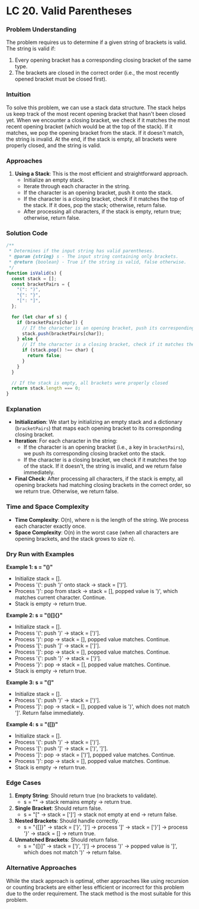 # LC 20. Valid Parentheses

### Problem Understanding

The problem requires us to determine if a given string of brackets is valid. The string is valid if:

1. Every opening bracket has a corresponding closing bracket of the same type.
2. The brackets are closed in the correct order (i.e., the most recently opened bracket must be closed first).

### Intuition

To solve this problem, we can use a stack data structure. The stack helps us keep track of the most recent opening bracket that hasn't been closed yet. When we encounter a closing bracket, we check if it matches the most recent opening bracket (which would be at the top of the stack). If it matches, we pop the opening bracket from the stack. If it doesn't match, the string is invalid. At the end, if the stack is empty, all brackets were properly closed, and the string is valid.

### Approaches

1. **Using a Stack**: This is the most efficient and straightforward approach.
   - Initialize an empty stack.
   - Iterate through each character in the string.
   - If the character is an opening bracket, push it onto the stack.
   - If the character is a closing bracket, check if it matches the top of the stack. If it does, pop the stack; otherwise, return false.
   - After processing all characters, if the stack is empty, return true; otherwise, return false.

### Solution Code

```javascript
/**
 * Determines if the input string has valid parentheses.
 * @param {string} s - The input string containing only brackets.
 * @return {boolean} - True if the string is valid, false otherwise.
 */
function isValid(s) {
  const stack = [];
  const bracketPairs = {
    "(": ")",
    "{": "}",
    "[": "]",
  };

  for (let char of s) {
    if (bracketPairs[char]) {
      // If the character is an opening bracket, push its corresponding closing bracket onto the stack
      stack.push(bracketPairs[char]);
    } else {
      // If the character is a closing bracket, check if it matches the top of the stack
      if (stack.pop() !== char) {
        return false;
      }
    }
  }

  // If the stack is empty, all brackets were properly closed
  return stack.length === 0;
}
```

### Explanation

- **Initialization**: We start by initializing an empty stack and a dictionary (`bracketPairs`) that maps each opening bracket to its corresponding closing bracket.
- **Iteration**: For each character in the string:
  - If the character is an opening bracket (i.e., a key in `bracketPairs`), we push its corresponding closing bracket onto the stack.
  - If the character is a closing bracket, we check if it matches the top of the stack. If it doesn't, the string is invalid, and we return false immediately.
- **Final Check**: After processing all characters, if the stack is empty, all opening brackets had matching closing brackets in the correct order, so we return true. Otherwise, we return false.

### Time and Space Complexity

- **Time Complexity**: O(n), where n is the length of the string. We process each character exactly once.
- **Space Complexity**: O(n) in the worst case (when all characters are opening brackets, and the stack grows to size n).

### Dry Run with Examples

**Example 1: s = "()"**

- Initialize stack = [].
- Process '(': push ')' onto stack → stack = [')'].
- Process ')': pop from stack → stack = [], popped value is ')', which matches current character. Continue.
- Stack is empty → return true.

**Example 2: s = "()[]{}"**

- Initialize stack = [].
- Process '(': push ')' → stack = [')'].
- Process ')': pop → stack = [], popped value matches. Continue.
- Process '[': push ']' → stack = [']'].
- Process ']': pop → stack = [], popped value matches. Continue.
- Process '{': push '}' → stack = ['}'].
- Process '}': pop → stack = [], popped value matches. Continue.
- Stack is empty → return true.

**Example 3: s = "(]"**

- Initialize stack = [].
- Process '(': push ')' → stack = [')'].
- Process ']': pop → stack = [], popped value is ')', which does not match ']'. Return false immediately.

**Example 4: s = "([])"**

- Initialize stack = [].
- Process '(': push ')' → stack = [')'].
- Process '[': push ']' → stack = [')', ']'].
- Process ']': pop → stack = [')'], popped value matches. Continue.
- Process ')': pop → stack = [], popped value matches. Continue.
- Stack is empty → return true.

### Edge Cases

1. **Empty String**: Should return true (no brackets to validate).
   - s = "" → stack remains empty → return true.
2. **Single Bracket**: Should return false.
   - s = "[" → stack = [']'] → stack not empty at end → return false.
3. **Nested Brackets**: Should handle correctly.
   - s = "{[]}" → stack = ['}', ']'] → process ']' → stack = ['}'] → process '}' → stack = [] → return true.
4. **Unmatched Brackets**: Should return false.
   - s = "([)]" → stack = [')', ']'] → process ')' → popped value is ']', which does not match ')' → return false.

### Alternative Approaches

While the stack approach is optimal, other approaches like using recursion or counting brackets are either less efficient or incorrect for this problem due to the order requirement. The stack method is the most suitable for this problem.
